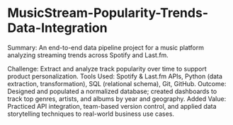 # MusicStream-Popularity-Trends-Data-Integration

Summary: An end-to-end data pipeline project for a music platform analyzing streaming trends across Spotify and Last.fm.

Challenge: Extract and analyze track popularity over time to support product personalization.
Tools Used: Spotify & Last.fm APIs, Python (data extraction, transformation), SQL (relational schema), Git, GitHub.
Outcome: Designed and populated a normalized database; created dashboards to track top genres, artists, and albums by year and geography.
Added Value: Practiced API integration, team-based version control, and applied data storytelling techniques to real-world business use cases.

